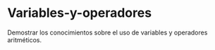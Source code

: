 # Variables-y-operadores
Demostrar los conocimientos sobre el uso de variables y operadores aritméticos.
